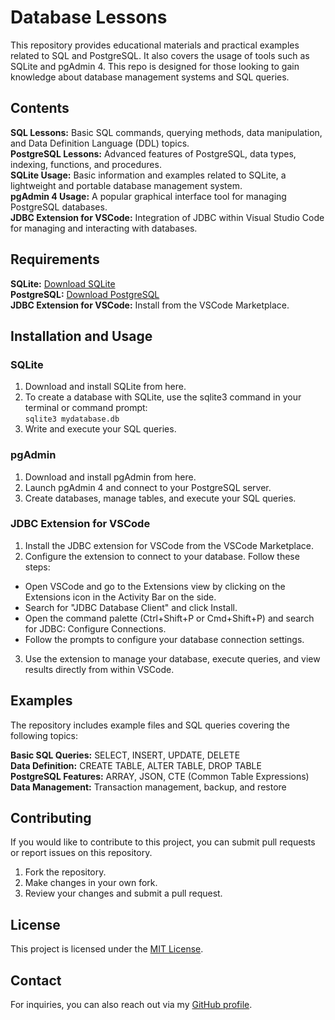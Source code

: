 # Database Lessons
This repository provides educational materials and practical examples related to SQL and PostgreSQL. It also covers the usage of tools such as SQLite and pgAdmin 4. This repo is designed for those looking to gain knowledge about database management systems and SQL queries.

## Contents
**SQL Lessons:** Basic SQL commands, querying methods, data manipulation, and Data Definition Language (DDL) topics. <br>
**PostgreSQL Lessons:** Advanced features of PostgreSQL, data types, indexing, functions, and procedures. <br>
**SQLite Usage:** Basic information and examples related to SQLite, a lightweight and portable database management system. <br>
**pgAdmin 4 Usage:** A popular graphical interface tool for managing PostgreSQL databases. <br>
**JDBC Extension for VSCode:** Integration of JDBC within Visual Studio Code for managing and interacting with databases.

## Requirements
**SQLite:** [Download SQLite](https://sqlitebrowser.org/dl/) <br>
**PostgreSQL:** [Download PostgreSQL](https://www.enterprisedb.com/downloads/postgres-postgresql-downloads) <br>
**JDBC Extension for VSCode:** Install from the VSCode Marketplace.

## Installation and Usage
### SQLite
1. Download and install SQLite from here.
2. To create a database with SQLite, use the sqlite3 command in your terminal or command prompt: <br>
  ```sqlite3 mydatabase.db```
3. Write and execute your SQL queries.

### pgAdmin
1. Download and install pgAdmin from here.
2. Launch pgAdmin 4 and connect to your PostgreSQL server.
3. Create databases, manage tables, and execute your SQL queries.

### JDBC Extension for VSCode
1. Install the JDBC extension for VSCode from the VSCode Marketplace.
2. Configure the extension to connect to your database. Follow these steps:
  + Open VSCode and go to the Extensions view by clicking on the Extensions icon in the Activity Bar on the side.
  + Search for "JDBC Database Client" and click Install.
  + Open the command palette (Ctrl+Shift+P or Cmd+Shift+P) and search for JDBC: Configure Connections.
  + Follow the prompts to configure your database connection settings.
3. Use the extension to manage your database, execute queries, and view results directly from within VSCode.

## Examples
The repository includes example files and SQL queries covering the following topics:

**Basic SQL Queries:** SELECT, INSERT, UPDATE, DELETE <br>
**Data Definition:** CREATE TABLE, ALTER TABLE, DROP TABLE <br>
**PostgreSQL Features:** ARRAY, JSON, CTE (Common Table Expressions) <br>
**Data Management:** Transaction management, backup, and restore <br>

## Contributing
If you would like to contribute to this project, you can submit pull requests or report issues on this repository.

1. Fork the repository.
2. Make changes in your own fork.
3. Review your changes and submit a pull request.

## License
This project is licensed under the [MIT License](LISENCE).

## Contact
For inquiries, you can also reach out via my [GitHub profile](https://github.com/edabeyza).
